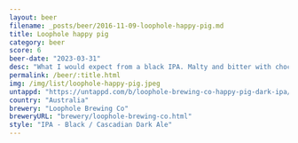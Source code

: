 ```yaml
---
layout: beer
filename: _posts/beer/2016-11-09-loophole-happy-pig.md
title: Loophole happy pig
category: beer
score: 6
beer-date: "2023-03-31"
desc: "What I would expect from a black IPA. Malty and bitter with chocolate and coffee coming through. A little bit acrid for me"
permalink: /beer/:title.html
img: /img/list/loophole-happy-pig.jpeg
untappd: "https://untappd.com/b/loophole-brewing-co-happy-pig-dark-ipa/3376028"
country: "Australia"
brewery: "Loophole Brewing Co"
breweryURL: "brewery/loophole-brewing-co.html"
style: "IPA - Black / Cascadian Dark Ale"
---
```

